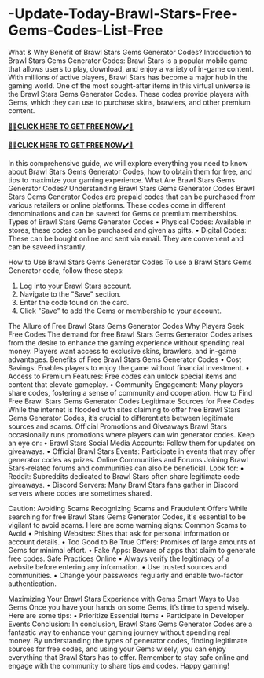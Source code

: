 # -Update-Today-Brawl-Stars-Free-Gems-Codes-List-Free

What & Why Benefit of Brawl Stars Gems Generator Codes?
Introduction to Brawl Stars Gems Generator Codes:
Brawl Stars is a popular mobile game that allows users to play, download, and enjoy a variety of in-game content. With millions of active players, Brawl Stars has become a major hub in the gaming world. One of the most sought-after items in this virtual universe is the Brawl Stars Gems Generator Codes. These codes provide players with Gems, which they can use to purchase skins, brawlers, and other premium content.

**[🎁🎁CLICK HERE TO GET FREE NOW✔️🎁](https://rewardscraft.com/brawl-stars-free-gift-card-codes)**

**[🎁🎁CLICK HERE TO GET FREE NOW✔️🎁](https://rewardscraft.com/brawl-stars-free-gift-card-codes)**

In this comprehensive guide, we will explore everything you need to know about Brawl Stars Gems Generator Codes, how to obtain them for free, and tips to maximize your gaming experience.
What Are Brawl Stars Gems Generator Codes?
Understanding Brawl Stars Gems Generator Codes
Brawl Stars Gems Generator Codes are prepaid codes that can be purchased from various retailers or online platforms. These codes come in different denominations and can be saveed for Gems or premium memberships.
Types of Brawl Stars Gems Generator Codes
• Physical Codes: Available in stores, these codes can be purchased and given as gifts.
• Digital Codes: These can be bought online and sent via email. They are convenient and can be saveed instantly.

How to Use Brawl Stars Gems Generator Codes
To use a Brawl Stars Gems Generator code, follow these steps:
1.	Log into your Brawl Stars account.
2.	Navigate to the "Save" section.
3.	Enter the code found on the card.
4.	Click "Save" to add the Gems or membership to your account.

The Allure of Free Brawl Stars Gems Generator Codes
Why Players Seek Free Codes
The demand for free Brawl Stars Gems Generator Codes arises from the desire to enhance the gaming experience without spending real money. Players want access to exclusive skins, brawlers, and in-game advantages.
Benefits of Free Brawl Stars Gems Generator Codes
• Cost Savings: Enables players to enjoy the game without financial investment.
• Access to Premium Features: Free codes can unlock special items and content that elevate gameplay.
• Community Engagement: Many players share codes, fostering a sense of community and cooperation.
How to Find Free Brawl Stars Gems Generator Codes
Legitimate Sources for Free Codes
While the internet is flooded with sites claiming to offer free Brawl Stars Gems Generator Codes, it’s crucial to differentiate between legitimate sources and scams.
Official Promotions and Giveaways
Brawl Stars occasionally runs promotions where players can win generator codes. Keep an eye on:
• Brawl Stars Social Media Accounts: Follow them for updates on giveaways.
• Official Brawl Stars Events: Participate in events that may offer generator codes as prizes.
Online Communities and Forums
Joining Brawl Stars-related forums and communities can also be beneficial. Look for:
• Reddit: Subreddits dedicated to Brawl Stars often share legitimate code giveaways.
• Discord Servers: Many Brawl Stars fans gather in Discord servers where codes are sometimes shared.

Caution: Avoiding Scams
Recognizing Scams and Fraudulent Offers
While searching for free Brawl Stars Gems Generator Codes, it's essential to be vigilant to avoid scams. Here are some warning signs:
Common Scams to Avoid
• Phishing Websites: Sites that ask for personal information or account details.
• Too Good to Be True Offers: Promises of large amounts of Gems for minimal effort.
• Fake Apps: Beware of apps that claim to generate free codes.
Safe Practices Online
• Always verify the legitimacy of a website before entering any information.
• Use trusted sources and communities.
• Change your passwords regularly and enable two-factor authentication.

Maximizing Your Brawl Stars Experience with Gems
Smart Ways to Use Gems
Once you have your hands on some Gems, it’s time to spend wisely. Here are some tips:
• Prioritize Essential Items
• Participate in Developer Events
Conclusion:
In conclusion, Brawl Stars Gems Generator Codes are a fantastic way to enhance your gaming journey without spending real money. By understanding the types of generator codes, finding legitimate sources for free codes, and using your Gems wisely, you can enjoy everything that Brawl Stars has to offer.
Remember to stay safe online and engage with the community to share tips and codes. Happy gaming!

